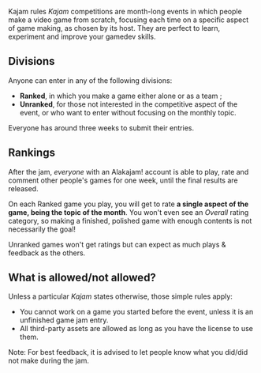 Kajam rules
*Kajam* competitions are month-long events in which people make a video game from scratch, focusing each time on a specific aspect of game making, as chosen by its host. They are perfect to learn, experiment and improve your gamedev skills.

## Divisions

Anyone can enter in any of the following divisions:

* **Ranked**, in which you make a game either alone or as a team ;
* **Unranked**, for those not interested in the competitive aspect of the event, or who want to enter without focusing on the monthly topic.

Everyone has around three weeks to submit their entries.

## Rankings

After the jam, *everyone* with an Alakajam! account is able to play, rate and comment other people's games for one week, until the final results are released.

On each Ranked game you play, you will get to rate **a single aspect of the game, being the topic of the month**. You won't even see an *Overall* rating category, so making a finished, polished game with enough contents is not necessarily the goal!

Unranked games won't get ratings but can expect as much plays & feedback as the others.

## What is allowed/not allowed?

Unless a particular *Kajam* states otherwise, those simple rules apply:

* You cannot work on a game you started before the event, unless it is an unfinished game jam entry.
* All third-party assets are allowed as long as you have the license to use them.

Note: For best feedback, it is advised to let people know what you did/did not make during the jam.
